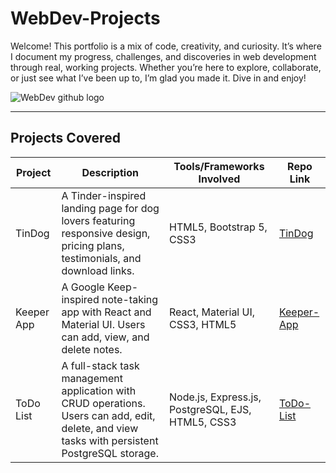 # WebDev-Projects
Welcome! This portfolio is a mix of code, creativity, and curiosity. It’s where I document my progress, challenges, and discoveries in web development through real, working projects.
Whether you’re here to explore, collaborate, or just see what I’ve been up to, I’m glad you made it. Dive in and enjoy!

![WebDev github logo](https://github.com/user-attachments/assets/e75dbdfd-a3c9-4251-8937-fa78efba5481)

---

## Projects Covered

| Project | Description | Tools/Frameworks Involved | Repo Link |
|---------|-------------|---------------------------|-----------|
| TinDog  | A Tinder-inspired landing page for dog lovers featuring responsive design, pricing plans, testimonials, and download links. | HTML5, Bootstrap 5, CSS3 | [TinDog](https://github.com/Avaneesh40585/TinDog) |
| Keeper App | A Google Keep-inspired note-taking app with React and Material UI. Users can add, view, and delete notes.   | React, Material UI, CSS3, HTML5       | [Keeper-App](https://github.com/Avaneesh40585/Keeper-App) |
| ToDo List | A full-stack task management application with CRUD operations. Users can add, edit, delete, and view tasks with persistent PostgreSQL storage. | Node.js, Express.js, PostgreSQL, EJS, HTML5, CSS3 | [ToDo-List](https://github.com/Avaneesh40585/ToDo-List) |
